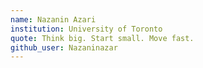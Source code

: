 ```yaml
---
name: Nazanin Azari 
institution: University of Toronto 
quote: Think big. Start small. Move fast. 
github_user: Nazaninazar
---
```

